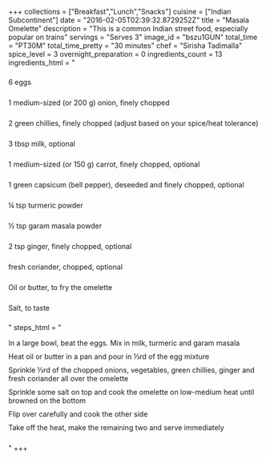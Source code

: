 +++
collections = ["Breakfast","Lunch","Snacks"]
cuisine = ["Indian Subcontinent"]
date = "2016-02-05T02:39:32.8729252Z"
title = "Masala Omelette"
description = "This is a common Indian street food, especially popular on trains"
servings = "Serves 3"
image_id = "bszu1GUN"
total_time = "PT30M"
total_time_pretty = "30 minutes"
chef = "Sirisha Tadimalla"
spice_level = 3
overnight_preparation = 0
ingredients_count = 13
ingredients_html = "<ul style='padding-left: 0; list-style: none;'><li itemprop='recipeIngredient' style='margin: 8px 0px;padding: 8px 0px;'>6 eggs</li><li itemprop='recipeIngredient' style='margin: 8px 0px;padding: 8px 0px;'>1 medium-sized (or 200 g) onion, finely chopped</li><li itemprop='recipeIngredient' style='margin: 8px 0px;padding: 8px 0px;'>2 green chillies, finely chopped (adjust based on your spice/heat tolerance)</li><li itemprop='recipeIngredient' style='margin: 8px 0px;padding: 8px 0px;'>3 tbsp milk, optional</li><li itemprop='recipeIngredient' style='margin: 8px 0px;padding: 8px 0px;'>1 medium-sized (or 150 g) carrot, finely chopped, optional</li><li itemprop='recipeIngredient' style='margin: 8px 0px;padding: 8px 0px;'>1 green capsicum (bell pepper), deseeded and finely chopped, optional</li><li itemprop='recipeIngredient' style='margin: 8px 0px;padding: 8px 0px;'>¼ tsp turmeric powder</li><li itemprop='recipeIngredient' style='margin: 8px 0px;padding: 8px 0px;'>½ tsp garam masala powder</li><li itemprop='recipeIngredient' style='margin: 8px 0px;padding: 8px 0px;'>2 tsp ginger, finely chopped, optional</li><li itemprop='recipeIngredient' style='margin: 8px 0px;padding: 8px 0px;'>fresh coriander, chopped, optional</li><li itemprop='recipeIngredient' style='margin: 8px 0px;padding: 8px 0px;'>Oil or butter, to fry the omelette</li><li itemprop='recipeIngredient' style='margin: 8px 0px;padding: 8px 0px;'>Salt, to taste</li></ul>"
steps_html = "<ol style='list-style: none inside; padding-left: 0px;'><li style='padding-bottom: 10px;'><i class='step-track-icon fa fa-square-o'></i><span class='step-text' itemprop='recipeInstructions'>In a large bowl, beat the eggs. Mix in milk, turmeric and garam masala</span></li><li style='padding-bottom: 10px;'><i class='step-track-icon fa fa-square-o'></i><span class='step-text' itemprop='recipeInstructions'>Heat oil or butter in a pan and pour in ⅓rd of the egg mixture</span></li><li style='padding-bottom: 10px;'><i class='step-track-icon fa fa-square-o'></i><span class='step-text' itemprop='recipeInstructions'>Sprinkle ⅓rd of the chopped onions, vegetables, green chillies, ginger and fresh coriander all over the omelette</span></li><li style='padding-bottom: 10px;'><i class='step-track-icon fa fa-square-o'></i><span class='step-text' itemprop='recipeInstructions'>Sprinkle some salt on top and cook the omelette on low-medium heat until browned on the bottom</span></li><li style='padding-bottom: 10px;'><i class='step-track-icon fa fa-square-o'></i><span class='step-text' itemprop='recipeInstructions'>Flip over carefully and cook the other side</span></li><li style='padding-bottom: 10px;'><i class='step-track-icon fa fa-square-o'></i><span class='step-text' itemprop='recipeInstructions'>Take off the heat, make the remaining two and serve immediately</span></li></ol>"
+++
